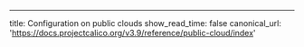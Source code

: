 ---
title: Configuration on public clouds
show_read_time: false
canonical_url: 'https://docs.projectcalico.org/v3.9/reference/public-cloud/index'